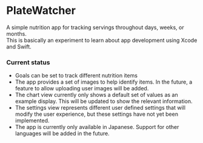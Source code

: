 # PlateWatcher

A simple nutrition app for tracking servings throughout days, weeks, or months.\
This is basically an experiment to learn about app development using Xcode and Swift.

### Current status
- Goals can be set to track different nutrition items
- The app provides a set of images to help identify items. In the future, a feature to allow uploading user images will be added.
- The chart view currently only shows a default set of values as an example display. This will be updated to show the relevant information.
- The settings view represents different user defined settings that will modify the user experience, but these settings have not yet been implemented.
- The app is currently only available in Japanese. Support for other languages will be added in the future.

